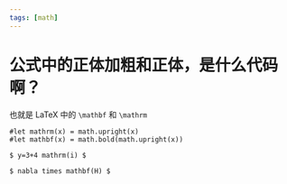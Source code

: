 ```yaml
---
tags: [math]
---
```

# 公式中的正体加粗和正体，是什么代码啊？

也就是 LaTeX 中的 `\mathbf` 和 `\mathrm`

```typst
#let mathrm(x) = math.upright(x)
#let mathbf(x) = math.bold(math.upright(x))

$ y=3+4 mathrm(i) $

$ nabla times mathbf(H) $
```
